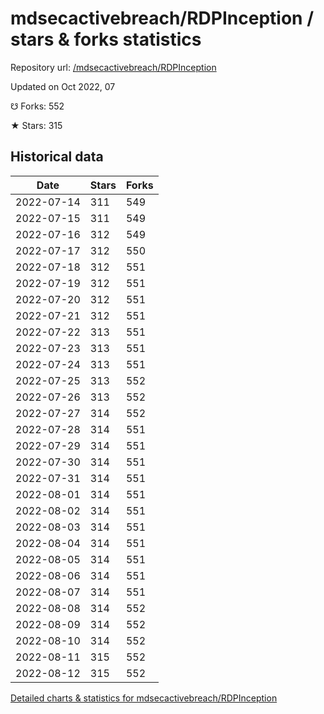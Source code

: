# mdsecactivebreach/RDPInception / stars & forks statistics

Repository url: [/mdsecactivebreach/RDPInception](https://github.com/mdsecactivebreach/RDPInception)

Updated on Oct 2022, 07

☋ Forks: 552

★ Stars: 315

## Historical data
| Date | Stars | Forks |
|------|-------|-------|
| 2022-07-14 | 311 | 549 | 
| 2022-07-15 | 311 | 549 | 
| 2022-07-16 | 312 | 549 | 
| 2022-07-17 | 312 | 550 | 
| 2022-07-18 | 312 | 551 | 
| 2022-07-19 | 312 | 551 | 
| 2022-07-20 | 312 | 551 | 
| 2022-07-21 | 312 | 551 | 
| 2022-07-22 | 313 | 551 | 
| 2022-07-23 | 313 | 551 | 
| 2022-07-24 | 313 | 551 | 
| 2022-07-25 | 313 | 552 | 
| 2022-07-26 | 313 | 552 | 
| 2022-07-27 | 314 | 552 | 
| 2022-07-28 | 314 | 551 | 
| 2022-07-29 | 314 | 551 | 
| 2022-07-30 | 314 | 551 | 
| 2022-07-31 | 314 | 551 | 
| 2022-08-01 | 314 | 551 | 
| 2022-08-02 | 314 | 551 | 
| 2022-08-03 | 314 | 551 | 
| 2022-08-04 | 314 | 551 | 
| 2022-08-05 | 314 | 551 | 
| 2022-08-06 | 314 | 551 | 
| 2022-08-07 | 314 | 551 | 
| 2022-08-08 | 314 | 552 | 
| 2022-08-09 | 314 | 552 | 
| 2022-08-10 | 314 | 552 | 
| 2022-08-11 | 315 | 552 | 
| 2022-08-12 | 315 | 552 | 


[Detailed charts & statistics for mdsecactivebreach/RDPInception](https://reviewgithub.com/rep/mdsecactivebreach/RDPInception)
